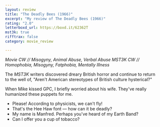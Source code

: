 ```yaml
---
layout: review
title: "The Deadly Bees (1966)"
excerpt: "My review of The Deadly Bees (1966)"
rating: "2.0"
letterboxd_url: https://boxd.it/62362T
mst3k: true
rifftrax: false
category: movie_review

---
```


<i>Movie CW // Misogyny, Animal Abuse, Verbal Abuse
MST3K CW // Homophobia, Misogyny, Fatphobia, Mentally Illness</i>

The <i>MST3K</i> writers discovered dreary British horror and continue to return to the well of, "Aren't American stereotypes of British culture hysterical?"

When Mike kissed GPC, I briefly worried about his wife. They've really humanized these puppets for me.

* Please! According to physicists, we can't fly!
* That's the Hee Haw font — how can it be deadly?
* My name is Manfred. Perhaps you've heard of my Earth Band?
* Can I offer you a cup of tobacco?